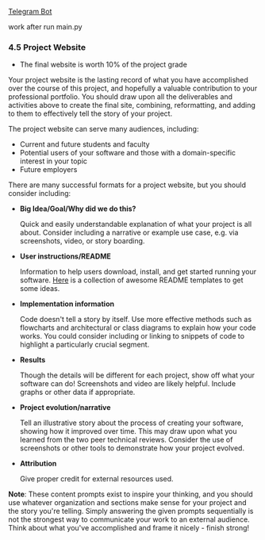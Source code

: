 [Telegram Bot](https://web.telegram.org/#/im?p=@team_asia_bot)

work after run main.py

### 4.5 Project Website

- The final website is worth 10% of the project grade
  
Your project website is the lasting record of what you have accomplished over the course of this project, and hopefully a valuable contribution to your professional portfolio. You should draw upon all the deliverables and activities above to create the final site, combining, reformatting, and adding to them to effectively tell the story of your project.

The project website can serve many audiences, including:
- Current and future students and faculty
- Potential users of your software and those with a domain-specific interest in your topic
- Future employers
  
There are many successful formats for a project website, but you should consider including:
- **Big Idea/Goal/Why did we do this?**
  
    Quick and easily understandable explanation of what your project is all about. Consider including a narrative or example use case, e.g. via screenshots, video, or story boarding.
- **User instructions/README**
  
    Information to help users download, install, and get started running your software. [Here](https://github.com/kautukkundan/Awesome-Profile-README-templates) is a collection of awesome README templates to get some ideas.

- **Implementation information**
  
    Code doesn't tell a story by itself. Use more effective methods such as flowcharts and architectural or class diagrams to explain how your code works. You could consider including or linking to snippets of code to highlight a particularly crucial segment.

- **Results**
  
    Though the details will be different for each project, show off what your software can do! Screenshots and video are likely helpful. Include graphs or other data if appropriate.

- **Project evolution/narrative**
  
    Tell an illustrative story about the process of creating your software, showing how it improved over time. This may draw upon what you learned from the two peer technical reviews. Consider the use of screenshots or other tools to demonstrate how your project evolved.

- **Attribution**
  
    Give proper credit for external resources used.

**Note**: These content prompts exist to inspire your thinking, and you should use whatever organization and sections make sense for your project and the story you're telling. Simply answering the given prompts sequentially is not the strongest way to communicate your work to an external audience. Think about what you've accomplished and frame it nicely - finish strong!
